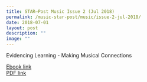 ```yaml
---
title: STAR–Post Music Issue 2 (Jul 2018)
permalink: /music-star-post/music/issue-2-jul-2018/
date: 2018-07-01
layout: post
description: ""
image: ""
---
```

Evidencing Learning - Making Musical Connections

[Ebook link](https://viewer.joomag.com/star-post-music-july-2018-star-post-music-july-2018/0003008001530501610?short&)
<br>
[PDF link]()